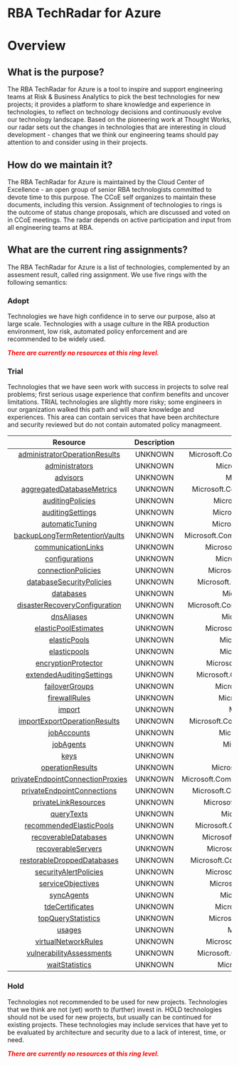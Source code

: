 
RBA TechRadar for Azure
=======================

# Overview

## What is the purpose?


The RBA TechRadar for Azure is a tool to inspire and support engineering teams at Risk & Business Analytics to pick the best technologies for new projects; it provides a platform to share knowledge and experience in technologies, to reflect on technology decisions and continuously evolve our technology landscape.  Based on the pioneering work at Thought Works, our radar sets out the changes in technologies that are interesting in cloud development - changes that we think our engineering teams should pay attention to and consider using in their projects.
## How do we maintain it?


The RBA TechRadar for Azure is maintained by the Cloud Center of Excellence - an open group of senior RBA technologists committed to devote time to this purpose.  The CCoE self organizes to maintain these documents, including this version.  Assignment of technologies to rings is the outcome of status change proposals, which are discussed and voted on in CCoE meetings.  The radar depends on active participation and input from all engineering teams at RBA.
## What are the current ring assignments?


The RBA TechRadar for Azure is a list of technologies, complemented by an assesment result, called ring assignment.  We use five rings with the following semantics:
### Adopt


Technologies we have high confidence in to serve our purpose, also at large scale.  Technologies with a usage culture in the RBA production environment, low risk, automated policy enforcement and are recommended to be widely used.  
  
***<font color="red"> There are currently no resources at this ring level. </font>***
### Trial


Technologies that we have seen work with success in projects to solve real problems;  first serious usage experience that confirm benefits and uncover limitations.  TRIAL technologies are slightly more risky; some engineers in our organization walked this path and will share knowledge and experiences.  This area can contain services that have been architecture and security reviewed but do not contain automated policy managmeent.  

|Resource|Description|Path|Status|
| :---: | :---: | :---: | :---: |
|[administratorOperationResults](https://github.com/openrba/python-azure-techradar/Microsoft.Compute/servers/administratorOperationResults/README.md)|UNKNOWN|Microsoft.Compute/servers/administratorOperationResults|TRIAL|
|[administrators](https://github.com/openrba/python-azure-techradar/Microsoft.Compute/servers/administrators/README.md)|UNKNOWN|Microsoft.Compute/servers/administrators|TRIAL|
|[advisors](https://github.com/openrba/python-azure-techradar/Microsoft.Compute/servers/advisors/README.md)|UNKNOWN|Microsoft.Compute/servers/advisors|TRIAL|
|[aggregatedDatabaseMetrics](https://github.com/openrba/python-azure-techradar/Microsoft.Compute/servers/aggregatedDatabaseMetrics/README.md)|UNKNOWN|Microsoft.Compute/servers/aggregatedDatabaseMetrics|TRIAL|
|[auditingPolicies](https://github.com/openrba/python-azure-techradar/Microsoft.Compute/servers/auditingPolicies/README.md)|UNKNOWN|Microsoft.Compute/servers/auditingPolicies|TRIAL|
|[auditingSettings](https://github.com/openrba/python-azure-techradar/Microsoft.Compute/servers/auditingSettings/README.md)|UNKNOWN|Microsoft.Compute/servers/auditingSettings|TRIAL|
|[automaticTuning](https://github.com/openrba/python-azure-techradar/Microsoft.Compute/servers/automaticTuning/README.md)|UNKNOWN|Microsoft.Compute/servers/automaticTuning|TRIAL|
|[backupLongTermRetentionVaults](https://github.com/openrba/python-azure-techradar/Microsoft.Compute/servers/backupLongTermRetentionVaults/README.md)|UNKNOWN|Microsoft.Compute/servers/backupLongTermRetentionVaults|TRIAL|
|[communicationLinks](https://github.com/openrba/python-azure-techradar/Microsoft.Compute/servers/communicationLinks/README.md)|UNKNOWN|Microsoft.Compute/servers/communicationLinks|TRIAL|
|[configurations](https://github.com/openrba/python-azure-techradar/Microsoft.Compute/servers/configurations/README.md)|UNKNOWN|Microsoft.Compute/servers/configurations|TRIAL|
|[connectionPolicies](https://github.com/openrba/python-azure-techradar/Microsoft.Compute/servers/connectionPolicies/README.md)|UNKNOWN|Microsoft.Compute/servers/connectionPolicies|TRIAL|
|[databaseSecurityPolicies](https://github.com/openrba/python-azure-techradar/Microsoft.Compute/servers/databaseSecurityPolicies/README.md)|UNKNOWN|Microsoft.Compute/servers/databaseSecurityPolicies|TRIAL|
|[databases](https://github.com/openrba/python-azure-techradar/Microsoft.Compute/servers/databases/README.md)|UNKNOWN|Microsoft.Compute/servers/databases|TRIAL|
|[disasterRecoveryConfiguration](https://github.com/openrba/python-azure-techradar/Microsoft.Compute/servers/disasterRecoveryConfiguration/README.md)|UNKNOWN|Microsoft.Compute/servers/disasterRecoveryConfiguration|TRIAL|
|[dnsAliases](https://github.com/openrba/python-azure-techradar/Microsoft.Compute/servers/dnsAliases/README.md)|UNKNOWN|Microsoft.Compute/servers/dnsAliases|TRIAL|
|[elasticPoolEstimates](https://github.com/openrba/python-azure-techradar/Microsoft.Compute/servers/elasticPoolEstimates/README.md)|UNKNOWN|Microsoft.Compute/servers/elasticPoolEstimates|TRIAL|
|[elasticPools](https://github.com/openrba/python-azure-techradar/Microsoft.Compute/servers/elasticPools/README.md)|UNKNOWN|Microsoft.Compute/servers/elasticPools|TRIAL|
|[elasticpools](https://github.com/openrba/python-azure-techradar/Microsoft.Compute/servers/elasticpools/README.md)|UNKNOWN|Microsoft.Compute/servers/elasticpools|TRIAL|
|[encryptionProtector](https://github.com/openrba/python-azure-techradar/Microsoft.Compute/servers/encryptionProtector/README.md)|UNKNOWN|Microsoft.Compute/servers/encryptionProtector|TRIAL|
|[extendedAuditingSettings](https://github.com/openrba/python-azure-techradar/Microsoft.Compute/servers/extendedAuditingSettings/README.md)|UNKNOWN|Microsoft.Compute/servers/extendedAuditingSettings|TRIAL|
|[failoverGroups](https://github.com/openrba/python-azure-techradar/Microsoft.Compute/servers/failoverGroups/README.md)|UNKNOWN|Microsoft.Compute/servers/failoverGroups|TRIAL|
|[firewallRules](https://github.com/openrba/python-azure-techradar/Microsoft.Compute/servers/firewallRules/README.md)|UNKNOWN|Microsoft.Compute/servers/firewallRules|TRIAL|
|[import](https://github.com/openrba/python-azure-techradar/Microsoft.Compute/servers/import/README.md)|UNKNOWN|Microsoft.Compute/servers/import|TRIAL|
|[importExportOperationResults](https://github.com/openrba/python-azure-techradar/Microsoft.Compute/servers/importExportOperationResults/README.md)|UNKNOWN|Microsoft.Compute/servers/importExportOperationResults|TRIAL|
|[jobAccounts](https://github.com/openrba/python-azure-techradar/Microsoft.Compute/servers/jobAccounts/README.md)|UNKNOWN|Microsoft.Compute/servers/jobAccounts|TRIAL|
|[jobAgents](https://github.com/openrba/python-azure-techradar/Microsoft.Compute/servers/jobAgents/README.md)|UNKNOWN|Microsoft.Compute/servers/jobAgents|TRIAL|
|[keys](https://github.com/openrba/python-azure-techradar/Microsoft.Compute/servers/keys/README.md)|UNKNOWN|Microsoft.Compute/servers/keys|TRIAL|
|[operationResults](https://github.com/openrba/python-azure-techradar/Microsoft.Compute/servers/operationResults/README.md)|UNKNOWN|Microsoft.Compute/servers/operationResults|TRIAL|
|[privateEndpointConnectionProxies](https://github.com/openrba/python-azure-techradar/Microsoft.Compute/servers/privateEndpointConnectionProxies/README.md)|UNKNOWN|Microsoft.Compute/servers/privateEndpointConnectionProxies|TRIAL|
|[privateEndpointConnections](https://github.com/openrba/python-azure-techradar/Microsoft.Compute/servers/privateEndpointConnections/README.md)|UNKNOWN|Microsoft.Compute/servers/privateEndpointConnections|TRIAL|
|[privateLinkResources](https://github.com/openrba/python-azure-techradar/Microsoft.Compute/servers/privateLinkResources/README.md)|UNKNOWN|Microsoft.Compute/servers/privateLinkResources|TRIAL|
|[queryTexts](https://github.com/openrba/python-azure-techradar/Microsoft.Compute/servers/queryTexts/README.md)|UNKNOWN|Microsoft.Compute/servers/queryTexts|TRIAL|
|[recommendedElasticPools](https://github.com/openrba/python-azure-techradar/Microsoft.Compute/servers/recommendedElasticPools/README.md)|UNKNOWN|Microsoft.Compute/servers/recommendedElasticPools|TRIAL|
|[recoverableDatabases](https://github.com/openrba/python-azure-techradar/Microsoft.Compute/servers/recoverableDatabases/README.md)|UNKNOWN|Microsoft.Compute/servers/recoverableDatabases|TRIAL|
|[recoverableServers](https://github.com/openrba/python-azure-techradar/Microsoft.Compute/servers/recoverableServers/README.md)|UNKNOWN|Microsoft.Compute/servers/recoverableServers|TRIAL|
|[restorableDroppedDatabases](https://github.com/openrba/python-azure-techradar/Microsoft.Compute/servers/restorableDroppedDatabases/README.md)|UNKNOWN|Microsoft.Compute/servers/restorableDroppedDatabases|TRIAL|
|[securityAlertPolicies](https://github.com/openrba/python-azure-techradar/Microsoft.Compute/servers/securityAlertPolicies/README.md)|UNKNOWN|Microsoft.Compute/servers/securityAlertPolicies|TRIAL|
|[serviceObjectives](https://github.com/openrba/python-azure-techradar/Microsoft.Compute/servers/serviceObjectives/README.md)|UNKNOWN|Microsoft.Compute/servers/serviceObjectives|TRIAL|
|[syncAgents](https://github.com/openrba/python-azure-techradar/Microsoft.Compute/servers/syncAgents/README.md)|UNKNOWN|Microsoft.Compute/servers/syncAgents|TRIAL|
|[tdeCertificates](https://github.com/openrba/python-azure-techradar/Microsoft.Compute/servers/tdeCertificates/README.md)|UNKNOWN|Microsoft.Compute/servers/tdeCertificates|TRIAL|
|[topQueryStatistics](https://github.com/openrba/python-azure-techradar/Microsoft.Compute/servers/topQueryStatistics/README.md)|UNKNOWN|Microsoft.Compute/servers/topQueryStatistics|TRIAL|
|[usages](https://github.com/openrba/python-azure-techradar/Microsoft.Compute/servers/usages/README.md)|UNKNOWN|Microsoft.Compute/servers/usages|TRIAL|
|[virtualNetworkRules](https://github.com/openrba/python-azure-techradar/Microsoft.Compute/servers/virtualNetworkRules/README.md)|UNKNOWN|Microsoft.Compute/servers/virtualNetworkRules|TRIAL|
|[vulnerabilityAssessments](https://github.com/openrba/python-azure-techradar/Microsoft.Compute/servers/vulnerabilityAssessments/README.md)|UNKNOWN|Microsoft.Compute/servers/vulnerabilityAssessments|TRIAL|
|[waitStatistics](https://github.com/openrba/python-azure-techradar/Microsoft.Compute/servers/waitStatistics/README.md)|UNKNOWN|Microsoft.Compute/servers/waitStatistics|TRIAL|

### Hold


Technologies not recommended to be used for new projects. Technologies that we think are not (yet) worth to (further) invest in.  HOLD technologies should not be used for new projects, but usually can be continued for existing projects.  These technologies may include services that have yet to be evaluated by architecture and security due to a lack of interest, time, or need.  
  
***<font color="red"> There are currently no resources at this ring level. </font>***